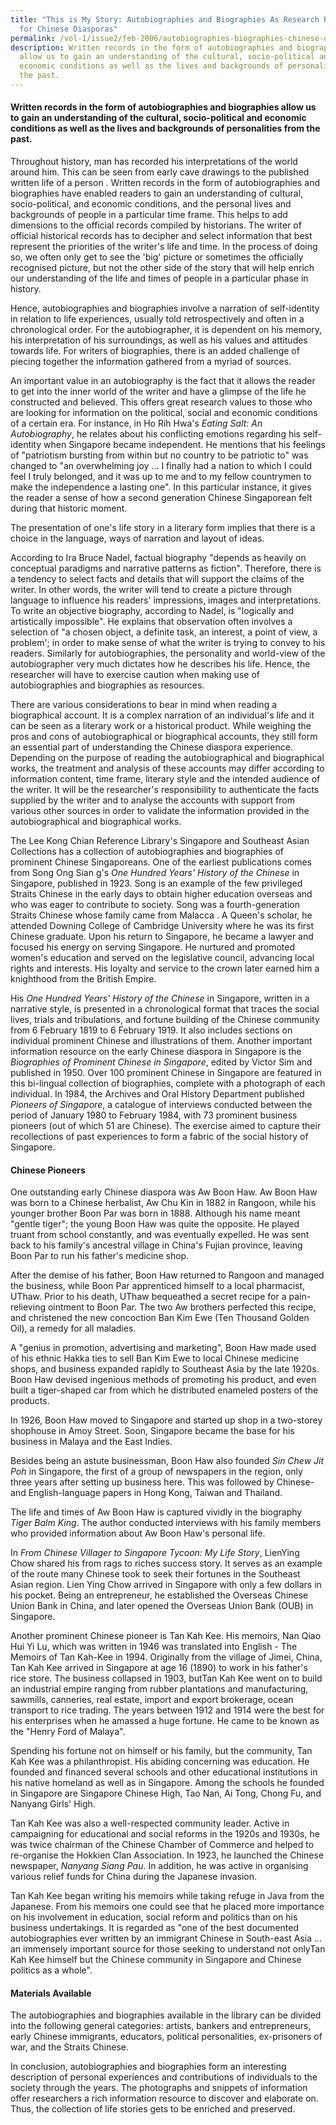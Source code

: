 ```yaml
---
title: "This is My Story: Autobiographies and Biographies As Research Resources
  for Chinese Diasporas"
permalink: /vol-1/issue2/feb-2006/autobiographies-biographies-chinese-diaspora/
description: Written records in the form of autobiographies and biographies
  allow us to gain an understanding of the cultural, socio-political and
  economic conditions as well as the lives and backgrounds of personalities from
  the past.
---
```

#### Written records in the form of autobiographies and biographies allow us to gain an understanding of the cultural, socio-political and economic conditions as well as the lives and backgrounds of personalities from the past.
 
 Throughout history, man has recorded his interpretations of the world around him. This can be seen from early cave drawings to the published written life of a person . Written records in the form of autobiographies and biographies have enabled readers to gain an understanding of cultural, socio-political, and economic conditions, and the personal lives and backgrounds of people in a particular time frame. This helps to add dimensions to the official records compiled by historians. The writer of official historical records has to decipher and select information that best represent the priorities of the writer's life and time. In the process of doing so, we often only get to see the 'big' picture or sometimes the officially recognised picture, but not the other side of the story that will help enrich our understanding of the life and times of people in a particular phase in history.
 
Hence, autobiographies and biographies involve a narration of self-identity in relation to life experiences, usually told retrospectively and often in a chronological order. For the autobiographer, it is dependent on his memory, his interpretation of his surroundings, as well as his values and attitudes towards life. For writers of biographies, there is an added challenge of piecing together the information gathered from a myriad of sources.

An important value in an autobiography is the fact that it allows the reader to get into the inner world of the writer and have a glimpse of the life he constructed and believed. This offers great research values to those who are looking for information on the political, social and economic conditions of a certain era. For instance, in Ho Rih Hwa's *Eating Salt: An Autobiography*, he relates about his conflicting emotions regarding his self-identity when Singapore became independent. He mentions that his feelings of "patriotism bursting from within but no country to be patriotic to" was changed to "an overwhelming joy ... I finally had a nation to which I could feel I truly belonged, and it was up to me and to my fellow countrymen to make the independence a lasting one". In this particular instance, it gives the reader a sense of how a second generation Chinese Singaporean felt during that historic moment.

The presentation of one's life story in a literary form implies that there is a choice in the language, ways of narration and layout of ideas.

According to Ira Bruce Nadel, factual biography "depends as heavily on conceptual paradigms and narrative patterns as fiction". Therefore, there is a tendency to select facts and details that will support the claims of the writer. In other words, the writer will tend to create a picture through language to influence his readers' impressions, images and interpretations. To write an objective biography, according to Nadel, is "logically and artistically impossible". He explains that observation often involves a selection of "a chosen object, a definite task, an interest, a point of view, a problem'; in order to make sense of what the writer is trying to convey to his readers. Similarly for autobiographies, the personality and world-view of the autobiographer very much dictates how he describes his life. Hence, the researcher will have to exercise caution when making use of autobiographies and biographies as resources.

There are various considerations to bear in mind when reading a biographical account. It is a complex narration of an individual's life and it can be seen as a literary work or a historical product. While weighing the pros and cons of autobiographical or biographical accounts, they still form an essential part of understanding the Chinese diaspora experience. Depending on the purpose of reading the autobiographical and biographical works, the treatment and analysis of these accounts may differ according to information content, time frame, literary style and the intended audience of the writer. It will be the researcher's responsibility to authenticate the facts supplied by the writer and to analyse the accounts with support from various other sources in order to validate the information provided in the autobiographical and biographical works.

The Lee Kong Chian Reference Library's Singapore and Southeast Asian Collections has a collection of autobiographies and biographies of prominent Chinese Singaporeans. One of the earliest publications comes from Song Ong Sian g's *One Hundred Years' History of the Chinese* in Singapore, published in 1923. Song is an example of the few privileged Straits Chinese in the early days to obtain higher education overseas and who was eager to contribute to society. Song was a fourth-generation Straits Chinese whose family came from Malacca . A Queen's scholar, he attended Downing College of Cambridge University where he was its first Chinese graduate. Upon his return to Singapore, he became a lawyer and focused his energy on serving Singapore. He nurtured and promoted women's education and served on the legislative council, advancing local rights and interests. His loyalty and service to the crown later earned him a knighthood from the British Empire.

His *One Hundred Years' History of the Chinese* in Singapore, written in a narrative style, is presented in a chronological format that traces the social lives, trials and tribulations, and fortune building of the Chinese community from 6 February 1819 to 6 February 1919. It also includes sections on individual prominent Chinese and illustrations of them. Another important information resource on the early Chinese diaspora in Singapore is the *Biographies of Prominent Chinese in Singapore*, edited by Victor Sim and published in 1950. Over 100 prominent Chinese in Singapore are featured in this bi-lingual collection of biographies, complete with a photograph of each individual. In 1984, the Archives and Oral History Department published *Pioneers of Singapore*, a catalogue of interviews conducted between the period of January 1980 to February 1984, with 73 prominent business pioneers (out of which 51 are Chinese). The exercise aimed to capture their recollections of past experiences to form a fabric of the social history of Singapore.

#### **Chinese Pioneers**
One outstanding early Chinese diaspora was Aw Boon Haw. Aw Boon Haw was born to a Chinese herbalist, Aw Chu Kin in 1882 in Rangoon, while his younger brother Boon Par was born in 1888. Although his name meant "gentle tiger"; the young Boon Haw was quite the opposite. He played truant from school constantly, and was eventually expelled. He was sent back to his family's ancestral village in China's Fujian province, leaving Boon Par to run his father's medicine shop.

After the demise of his father, Boon Haw returned to Rangoon and managed the business, while Boon Par apprenticed himself to a local pharmacist, UThaw. Prior to his death, UThaw bequeathed a secret recipe for a pain-relieving ointment to Boon Par. The two Aw brothers perfected this recipe, and christened the new concoction Ban Kim Ewe (Ten Thousand Golden Oil), a remedy for all maladies.

A "genius in promotion, advertising and marketing", Boon Haw made used of his ethnic Hakka ties to sell Ban Kim Ewe to local Chinese medicine shops, and business expanded rapidly to Southeast Asia by the late 1920s. Boon Haw devised ingenious methods of promoting his product, and even built a tiger-shaped car from which he distributed enameled posters of the products.

In 1926, Boon Haw moved to Singapore and started up shop in a two-storey shophouse in Amoy Street. Soon, Singapore became the base for his business in Malaya and the East Indies.

Besides being an astute businessman, Boon Haw also founded *Sin Chew Jit Poh* in Singapore, the first of a group of newspapers in the region, only three years after setting up business here. This was followed by Chinese-and English-language papers in Hong Kong, Taiwan and Thailand.

The life and times of Aw Boon Haw is captured vividly in the biography *Tiger Balm King*. The author conducted interviews with his family members who provided information about Aw Boon Haw's personal life.

In *From Chinese Villager to Singapore Tycoon: My Life Story*, LienYing Chow shared his from rags to riches success story. It serves as an example of the route many Chinese took to seek their fortunes in the Southeast Asian region. Lien Ying Chow arrived in Singapore with only a few dollars in his pocket. Being an entrepreneur, he established the Overseas Chinese Union Bank in China, and later opened the Overseas Union Bank (OUB) in Singapore.

Another prominent Chinese pioneer is Tan Kah Kee. His memoirs, Nan Qiao Hui Yi Lu, which was written in 1946 was translated into English - The Memoirs of Tan Kah-Kee in 1994. Originally from the village of Jimei, China, Tan Kah Kee arrived in Singapore at age 16 (1890) to work in his father's rice store. The business collapsed in 1903, butTan Kah Kee went on to build an industrial empire ranging from rubber plantations and manufacturing, sawmills, canneries, real estate, import and export brokerage, ocean transport to rice trading. The years between 1912 and 1914 were the best for his enterprises when he amassed a huge fortune. He came to be known as the "Henry Ford of Malaya".

Spending his fortune not on himself or his family, but the community, Tan Kah Kee was a philanthropist. His abiding concerning was education. He founded and financed several schools and other educational institutions in his native homeland as well as in Singapore. Among the schools he founded in Singapore are Singapore Chinese High, Tao Nan, Ai Tong, Chong Fu, and Nanyang Girls' High.

Tan Kah Kee was also a well-respected community leader. Active in campaigning for educational and social reforms in the 1920s and 1930s, he was twice chairman of the Chinese Chamber of Commerce and helped to re-organise the Hokkien Clan Association. In 1923, he launched the Chinese newspaper, *Nanyang Siang Pau*. In addition, he was active in organising various relief funds for China during the Japanese invasion.

Tan Kah Kee began writing his memoirs while taking refuge in Java from the Japanese. From his memoirs one could see that he placed more importance on his involvement in education, social reform and politics than on his business undertakings. It is regarded as "one of the best documented autobiographies ever written by an immigrant Chinese in South-east Asia ... an immensely important source for those seeking to understand not onlyTan Kah Kee himself but the Chinese community in Singapore and Chinese politics as a whole".

#### **Materials Available**
The autobiographies and biographies available in the library can be divided into the following general categories: artists, bankers and entrepreneurs, early Chinese immigrants, educators, political personalities, ex-prisoners of war, and the Straits Chinese. 

In conclusion, autobiographies and biographies form an interesting description of personal experiences and contributions of individuals to the society through the years. The photographs and snippets of information offer researchers a rich information resource to discover and elaborate on. Thus, the collection of life stories gets to be enriched and preserved.